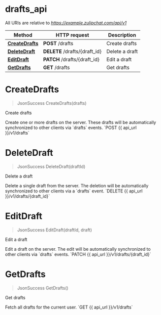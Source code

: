 # drafts_api

All URIs are relative to *https://example.zulipchat.com/api/v1*

Method | HTTP request | Description
------------- | ------------- | -------------
[**CreateDrafts**](drafts_api.md#CreateDrafts) | **POST** /drafts | Create drafts
[**DeleteDraft**](drafts_api.md#DeleteDraft) | **DELETE** /drafts/{draft_id} | Delete a draft
[**EditDraft**](drafts_api.md#EditDraft) | **PATCH** /drafts/{draft_id} | Edit a draft
[**GetDrafts**](drafts_api.md#GetDrafts) | **GET** /drafts | Get drafts


<a name="CreateDrafts"></a>
# **CreateDrafts**
> JsonSuccess CreateDrafts(drafts)

Create drafts

Create one or more drafts on the server. These drafts will be automatically synchronized to other clients via &#x60;drafts&#x60; events.  &#x60;POST {{ api_url }}/v1/drafts&#x60; 
<a name="DeleteDraft"></a>
# **DeleteDraft**
> JsonSuccess DeleteDraft(draftId)

Delete a draft

Delete a single draft from the server. The deletion will be automatically synchronized to other clients via a &#x60;drafts&#x60; event.  &#x60;DELETE {{ api_url }}/v1/drafts/{draft_id}&#x60; 
<a name="EditDraft"></a>
# **EditDraft**
> JsonSuccess EditDraft(draftId, draft)

Edit a draft

Edit a draft on the server. The edit will be automatically synchronized to other clients via &#x60;drafts&#x60; events.  &#x60;PATCH {{ api_url }}/v1/drafts/{draft_id}&#x60; 
<a name="GetDrafts"></a>
# **GetDrafts**
> JsonSuccess GetDrafts()

Get drafts

Fetch all drafts for the current user.  &#x60;GET {{ api_url }}/v1/drafts&#x60; 
